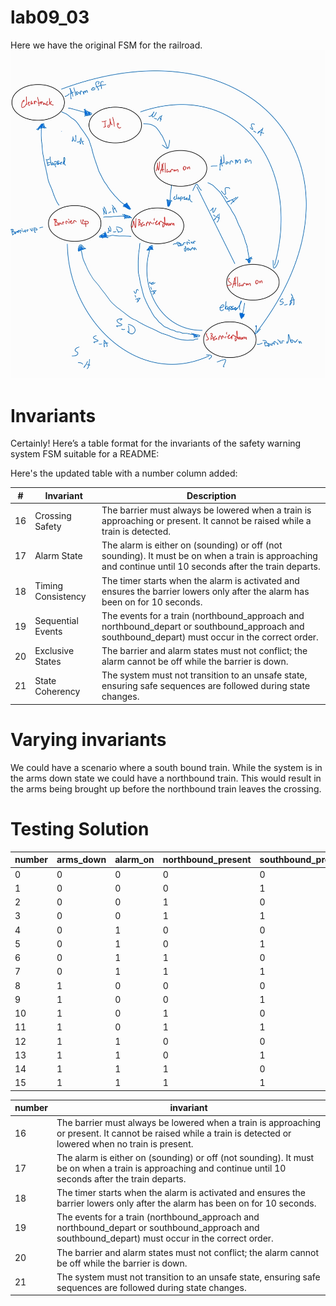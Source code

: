 # lab09_03
Here we have the original FSM for the railroad.
![alt text](<Original FSM Train.jpg>)

# Invariants
Certainly! Here’s a table format for the invariants of the safety warning system FSM suitable for a README:

Here's the updated table with a number column added:

| **#** | **Invariant**                | **Description**                                                                                                                                       |
|-------|------------------------------|-------------------------------------------------------------------------------------------------------------------------------------------------------|
| 16     | Crossing Safety              | The barrier must always be lowered when a train is approaching or present. It cannot be raised while a train is detected.  |
| 17     | Alarm State                  | The alarm is either on (sounding) or off (not sounding). It must be on when a train is approaching and continue until 10 seconds after the train departs. |
| 18     | Timing Consistency           | The timer starts when the alarm is activated and ensures the barrier lowers only after the alarm has been on for 10 seconds.                           |
| 19     | Sequential Events            | The events for a train (northbound_approach and northbound_depart or southbound_approach and southbound_depart) must occur in the correct order.    |
| 20     | Exclusive States             | The barrier and alarm states must not conflict; the alarm cannot be off while the barrier is down.                                   |
| 21     | State Coherency              | The system must not transition to an unsafe state, ensuring safe sequences are followed during state changes.                                        |



# Varying invariants

We could have a scenario where a south bound train. While the system is in the arms down state we could have a northbound train. This would result in the arms being brought up before the northbound train leaves the crossing. 

# Testing Solution

| number | arms_down | alarm_on | northbound_present | southbound_present | north_approach | south_approach | north_depart | south_depart | elapsed | safety_hazard |
|--------|-----------|----------|--------------------|--------------------|----------------|----------------|--------------|--------------|---------|---------------|
| 0      | 0         | 0        | 0                  | 0                  |       6        |        5       |      19      |      19      |   18    |               |
| 1      | 0         | 0        | 0                  | 1                  |                |                |              |              |         |      16       |
| 2      | 0         | 0        | 1                  | 0                  |                |                |              |              |         |      16       |
| 3      | 0         | 0        | 1                  | 1                  |                |                |              |              |         |      16       |
| 4      | 0         | 1        | 0                  | 0                  |       6        |        5       |      19      |      19      |    0    |               |
| 5      | 0         | 1        | 0                  | 1                  |       7        |       19       |      19      |      16      |   13    |               |
| 6      | 0         | 1        | 1                  | 0                  |       19       |       19       |      16      |      19      |   14    |               |
| 7      | 0         | 1        | 1                  | 1                  |       19       |       19       |      16      |      16      |   15    |               |
| 8      | 1         | 0        | 0                  | 0                  |                |                |              |              |         |      20       |
| 9      | 1         | 0        | 0                  | 1                  |                |                |              |              |         |      20       |
| 10     | 1         | 0        | 1                  | 0                  |                |                |              |              |         |      20       |
| 11     | 1         | 0        | 1                  | 1                  |                |                |              |              |         |      20       |
| 12     | 1         | 1        | 0                  | 0                  |                |                |              |              |         |      16       |
| 13     | 1         | 1        | 0                  | 1                  |       15       |       19       |      19      |      4       |   16    |               |
| 14     | 1         | 1        | 1                  | 0                  |       19       |       15       |       4      |     19       |   16    |               |
| 15     | 1         | 1        | 1                  | 1                  |       19       |       19       |      13      |     14       |   16    |               |

| number | invariant |
|--------|-----------|
| 16     |     The barrier must always be lowered when a train is approaching or present. It cannot be raised while a train is detected or lowered when no train is present.      |
| 17     | The alarm is either on (sounding) or off (not sounding). It must be on when a train is approaching and continue until 10 seconds after the train departs.|
| 18     | The timer starts when the alarm is activated and ensures the barrier lowers only after the alarm has been on for 10 seconds.                           |
| 19     | The events for a train (northbound_approach and northbound_depart or southbound_approach and southbound_depart) must occur in the correct order.    |
| 20     | The barrier and alarm states must not conflict; the alarm cannot be off while the barrier is down.                                   |
| 21     | The system must not transition to an unsafe state, ensuring safe sequences are followed during state changes.                                        |
